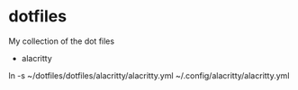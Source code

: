 # dotfiles

My collection of the dot files

- alacritty

ln -s ~/dotfiles/dotfiles/alacritty/alacritty.yml ~/.config/alacritty/alacritty.yml


